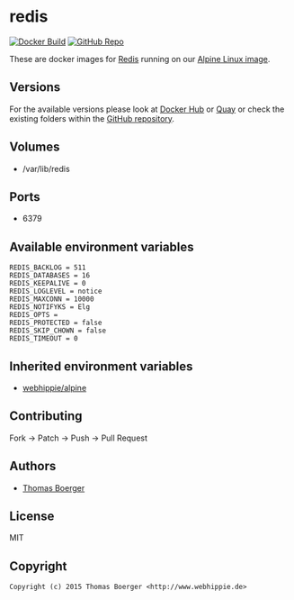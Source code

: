 # redis

[![Docker Build](https://github.com/dockhippie/redis/actions/workflows/docker.yml/badge.svg)](https://github.com/dockhippie/redis/actions/workflows/docker.yml) [![GitHub Repo](https://img.shields.io/badge/github-repo-yellowgreen)](https://github.com/dockhippie/redis)

These are docker images for [Redis][upstream] running on our
[Alpine Linux image][parent].

## Versions

For the available versions please look at [Docker Hub][dockerhub] or
[Quay][quayio] or check the existing folders within the
[GitHub repository][github].

## Volumes

*  /var/lib/redis

## Ports

*  6379

## Available environment variables

```console
REDIS_BACKLOG = 511
REDIS_DATABASES = 16
REDIS_KEEPALIVE = 0
REDIS_LOGLEVEL = notice
REDIS_MAXCONN = 10000
REDIS_NOTIFYKS = Elg
REDIS_OPTS =
REDIS_PROTECTED = false
REDIS_SKIP_CHOWN = false
REDIS_TIMEOUT = 0
```

## Inherited environment variables

*  [webhippie/alpine](https://github.com/dockhippie/alpine#available-environment-variables)

## Contributing

Fork -> Patch -> Push -> Pull Request

## Authors

*  [Thomas Boerger](https://github.com/tboerger)

## License

MIT

## Copyright

```console
Copyright (c) 2015 Thomas Boerger <http://www.webhippie.de>
```

[upstream]: http://redis.io
[parent]: https://github.com/dockhippie/alpine
[dockerhub]: https://hub.docker.com/r/webhippie/redis/tags
[quayio]: https://quay.io/repository/webhippie/redis?tab=tags
[github]: https://github.com/dockhippie/redis
